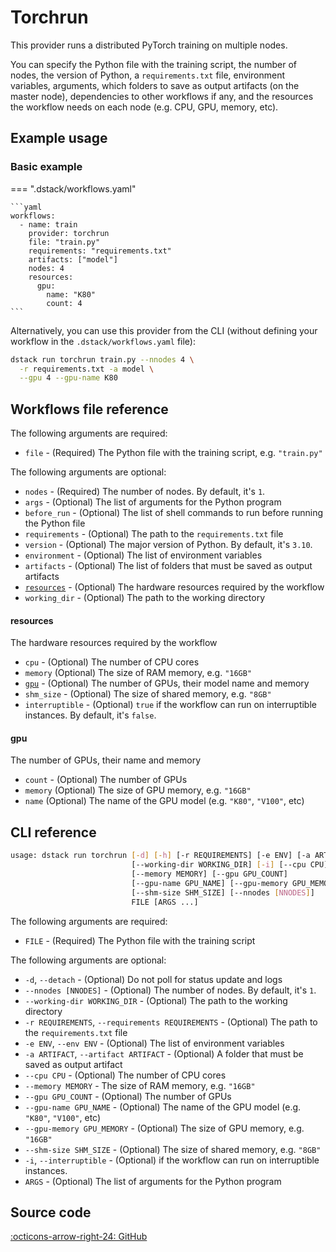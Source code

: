 # Torchrun

This provider runs a distributed PyTorch training on multiple nodes. 

You can specify the Python file with the training script, the number of nodes, the version of Python, 
a `requirements.txt` file, environment variables, arguments, which folders to save as output artifacts 
(on the master node), dependencies to other workflows if any, and the resources the workflow needs on each node
(e.g. CPU, GPU, memory, etc).

## Example usage 

### Basic example

=== ".dstack/workflows.yaml"

    ```yaml
    workflows:
      - name: train
        provider: torchrun
        file: "train.py"
        requirements: "requirements.txt"
        artifacts: ["model"]
        nodes: 4
        resources:
          gpu:
            name: "K80"
            count: 4
    ```

Alternatively, you can use this provider from the CLI (without defining your workflow
in the `.dstack/workflows.yaml` file):

```bash
dstack run torchrun train.py --nnodes 4 \
  -r requirements.txt -a model \
  --gpu 4 --gpu-name K80 
```

[//]: # (TODO: Environment variables)

[//]: # (TODO: Resources)

## Workflows file reference

The following arguments are required:

- `file` - (Required) The Python file with the training script, e.g. `"train.py"`

The following arguments are optional:

- `nodes` - (Required) The number of nodes. By default, it's `1`.
- `args` - (Optional) The list of arguments for the Python program
- `before_run` - (Optional) The list of shell commands to run before running the Python file
- `requirements` - (Optional) The path to the `requirements.txt` file
- `version` - (Optional) The major version of Python. By default, it's `3.10`.
- `environment` - (Optional) The list of environment variables 
- `artifacts` - (Optional) The list of folders that must be saved as output artifacts
- [`resources`](#resources) - (Optional) The hardware resources required by the workflow
- `working_dir` - (Optional) The path to the working directory

#### resources

The hardware resources required by the workflow

- `cpu` - (Optional) The number of CPU cores
- `memory` (Optional) The size of RAM memory, e.g. `"16GB"`
- [`gpu`](#gpu) - (Optional) The number of GPUs, their model name and memory
- `shm_size` - (Optional) The size of shared memory, e.g. `"8GB"`
- `interruptible` - (Optional) `true` if the workflow can run on interruptible instances.
    By default, it's `false`.

#### gpu

The number of GPUs, their name and memory

- `count` - (Optional) The number of GPUs
- `memory` (Optional) The size of GPU memory, e.g. `"16GB"`
- `name` (Optional) The name of the GPU model (e.g. `"K80"`, `"V100"`, etc)

## CLI reference

```bash
usage: dstack run torchrun [-d] [-h] [-r REQUIREMENTS] [-e ENV] [-a ARTIFACT]
                           [--working-dir WORKING_DIR] [-i] [--cpu CPU]
                           [--memory MEMORY] [--gpu GPU_COUNT]
                           [--gpu-name GPU_NAME] [--gpu-memory GPU_MEMORY]
                           [--shm-size SHM_SIZE] [--nnodes [NNODES]]
                           FILE [ARGS ...]
```

The following arguments are required:

- `FILE` - (Required) The Python file with the training script

The following arguments are optional:

- `-d`, `--detach` - (Optional) Do not poll for status update and logs
- `--nnodes [NNODES]` - (Optional) The number of nodes. By default, it's `1`.
- `--working-dir WORKING_DIR` - (Optional) The path to the working directory
- `-r REQUIREMENTS`, `--requirements REQUIREMENTS` - (Optional) The path to the `requirements.txt` file
- `-e ENV`, `--env ENV` - (Optional) The list of environment variables 
- `-a ARTIFACT`, `--artifact ARTIFACT` - (Optional) A folder that must be saved as output artifact
- `--cpu CPU` - (Optional) The number of CPU cores
- `--memory MEMORY` - The size of RAM memory, e.g. `"16GB"`
- `--gpu GPU_COUNT` - (Optional) The number of GPUs
- `--gpu-name GPU_NAME` - (Optional) The name of the GPU model (e.g. `"K80"`, `"V100"`, etc)
- `--gpu-memory GPU_MEMORY` - (Optional) The size of GPU memory, e.g. `"16GB"`
- `--shm-size SHM_SIZE` - (Optional) The size of shared memory, e.g. `"8GB"`
- `-i`, `--interruptible` - (Optional) if the workflow can run on interruptible instances.
- `ARGS` - (Optional) The list of arguments for the Python program

[//]: # (TODO: Add --dep argument)

## Source code

[:octicons-arrow-right-24: GitHub](https://github.com/dstackai/dstack/tree/master/src/dstack/providers/torchrun)